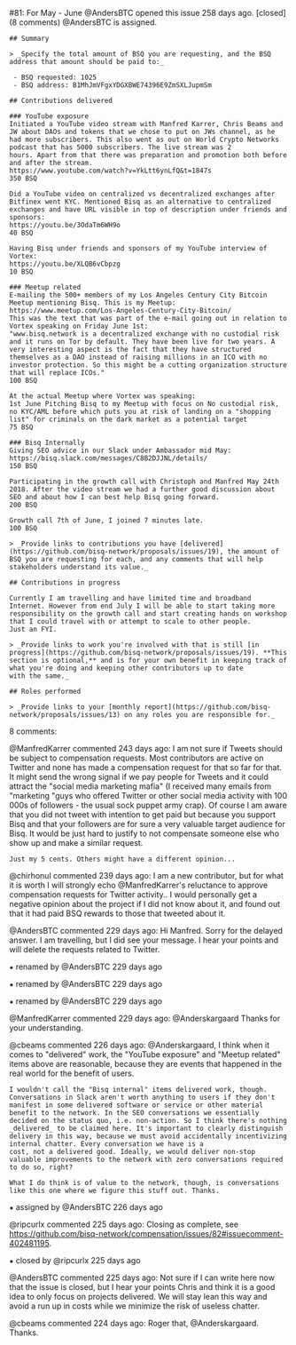 #81: For May - June
@AndersBTC opened this issue 258 days ago.  [closed] (8 comments)
@AndersBTC is assigned. 

    ## Summary
    
    > _Specify the total amount of BSQ you are requesting, and the BSQ address that amount should be paid to:_
    
     - BSQ requested: 1025
     - BSQ address: B1MhJmVFgxYDGXBWE74396E9ZmSXLJupmSm
    
    ## Contributions delivered
    
    ### YouTube exposure
    Initiated a YouTube video stream with Manfred Karrer, Chris Beams and JW about DAOs and tokens that we chose to put on JWs channel, as he had more subscribers. This also went as out on World Crypto Networks podcast that has 5000 subscribers. The live stream was 2 
    hours. Apart from that there was preparation and promotion both before and after the stream.
    https://www.youtube.com/watch?v=YkLtt6ynLfQ&t=1847s
    350 BSQ
    
    Did a YouTube video on centralized vs decentralized exchanges after Bitfinex went KYC. Mentioned Bisq as an alternative to centralized exchanges and have URL visible in top of description under friends and sponsors:
    https://youtu.be/3OdaTm6WH9o
    40 BSQ
    
    Having Bisq under friends and sponsors of my YouTube interview of Vortex:
    https://youtu.be/XLQB6vCbpzg
    10 BSQ
    
    ### Meetup related
    E-mailing the 500+ members of my Los Angeles Century City Bitcoin Meetup mentioning Bisq. This is my Meetup:
    https://www.meetup.com/Los-Angeles-Century-City-Bitcoin/
    This was the text that was part of the e-mail going out in relation to Vortex speaking on Friday June 1st:
    "www.bisq.network is a decentralized exchange with no custodial risk and it runs on Tor by default. They have been live for two years. A very interesting aspect is the fact that they have structured themselves as a DAO instead of raising millions in an ICO with no 
    investor protection. So this might be a cutting organization structure that will replace ICOs."
    100 BSQ
    
    At the actual Meetup where Vortex was speaking:
    1st June Pitching Bisq to my Meetup with focus on No custodial risk, no KYC/AML before which puts you at risk of landing on a "shopping list" for criminals on the dark market as a potential target
    75 BSQ
    
    ### Bisq Internally
    Giving SEO advice in our Slack under Ambassador mid May:
    https://bisq.slack.com/messages/C8B2DJJNL/details/
    150 BSQ
    
    Participating in the growth call with Christoph and Manfred May 24th 2018. After the video stream we had a further good discussion about SEO and about how I can best help Bisq going forward.
    200 BSQ
    
    Growth call 7th of June, I joined 7 minutes late.
    100 BSQ
    
    > _Provide links to contributions you have [delivered](https://github.com/bisq-network/proposals/issues/19), the amount of BSQ you are requesting for each, and any comments that will help stakeholders understand its value._
    
    ## Contributions in progress
    
    Currently I am travelling and have limited time and broadband Internet. However from end July I will be able to start taking more responsibility on the growth call and start creating hands on workshop that I could travel with or attempt to scale to other people. 
    Just an FYI.
    
    > _Provide links to work you're involved with that is still [in progress](https://github.com/bisq-network/proposals/issues/19). **This section is optional,** and is for your own benefit in keeping track of what you're doing and keeping other contributors up to date 
    with the same._
    
    ## Roles performed
    
    > _Provide links to your [monthly report](https://github.com/bisq-network/proposals/issues/13) on any roles you are responsible for._


8 comments:

@ManfredKarrer commented 243 days ago:
    I am not sure if Tweets should be subject to compensation requests.
    Most contributors are active on Twitter and none has made a compensation request for that so far for that. It might send the wrong signal if we pay people for Tweets and it could attract the "social media marketing mafia" (I received many emails from "marketing 
    "guys who offered Twitter or other social media activity with 100 000s of followers - the usual sock puppet army crap).
    Of course I am aware that you did not tweet with intention to get paid but because you support Bisq and that your followers are for sure a very valuable target audience for Bisq. It would be just hard to justify to not compensate someone else who show up and make a 
    similar request.
    
    Just my 5 cents. Others might have a different opinion...


@chirhonul commented 239 days ago:
    I am a new contributor, but for what it is worth I will strongly echo @ManfredKarrer's reluctance to approve compensation requests for Twitter activity.. I would personally get a negative opinion about the project if I did not know about it, and found out that it 
    had paid BSQ rewards to those that tweeted about it.


@AndersBTC commented 229 days ago:
    Hi Manfred. Sorry for the delayed answer. I am travelling, but I did see your message. I hear your points and will delete the requests related to Twitter.


⁕ renamed by @AndersBTC 229 days ago

⁕ renamed by @AndersBTC 229 days ago

⁕ renamed by @AndersBTC 229 days ago

@ManfredKarrer commented 229 days ago:
    @Anderskargaard Thanks for your understanding.


@cbeams commented 226 days ago:
    @Anderskargaard, I think when it comes to "delivered" work, the "YouTube exposure"
    and "Meetup related" items above are reasonable, because they are events that happened in the real world for the benefit of users.
    
    I wouldn't call the "Bisq internal" items delivered work, though. Conversations in Slack aren't worth anything to users if they don't manifest in some delivered software or service or other material benefit to the network. In the SEO conversations we essentially 
    decided on the status quo, i.e. non-action. So I think there's nothing _delivered_ to be claimed here. It's important to clearly distinguish delivery in this way, because we must avoid accidentally incentivizing internal chatter. Every conversation we have is a 
    cost, not a delivered good. Ideally, we would deliver non-stop valuable improvements to the network with zero conversations required to do so, right?
    
    What I do think is of value to the network, though, is conversations like this one where we figure this stuff out. Thanks.


⁕ assigned by @AndersBTC 226 days ago

@ripcurlx commented 225 days ago:
    Closing as complete, see https://github.com/bisq-network/compensation/issues/82#issuecomment-402481195.


⁕ closed by @ripcurlx 225 days ago

@AndersBTC commented 225 days ago:
    Not sure if I can write here now that the issue is closed, but I hear your points Chris and think it is a good idea to only focus on projects delivered. We will stay lean this way and avoid a run up in costs while we minimize the risk of useless chatter.


@cbeams commented 224 days ago:
    Roger that, @Anderskargaard. Thanks.


